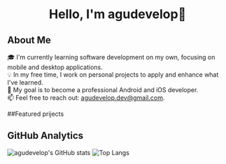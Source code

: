 <div align="center">
<h1 align="center">Hello, I'm agudevelop👋</h1>
</div>

## About Me

🎓 I'm currently learning software development on my own, focusing on mobile and desktop applications.  
💡 In my free time, I work on personal projects to apply and enhance what I've learned.  
🚀 My goal is to become a professional Android and iOS developer.  
📫 Feel free to reach out: agudevelop.dev@gmail.com.

##Featured prijects


## GitHub Analytics
![agudevelop's GitHub stats](https://github-readme-stats.vercel.app/api?username=agudevelop&show_icons=true&theme=dark&hide_title=true)
![Top Langs](https://github-readme-stats.vercel.app/api/top-langs/?username=agudevelop&layout=compact&theme=dark)
